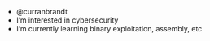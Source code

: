 - @curranbrandt
- I’m interested in cybersecurity
- I’m currently learning binary exploitation, assembly, etc

<!---
curranbrandt/curranbrandt is a ✨ special ✨ repository because its `README.md` (this file) appears on your GitHub profile.
You can click the Preview link to take a look at your changes.
--->
